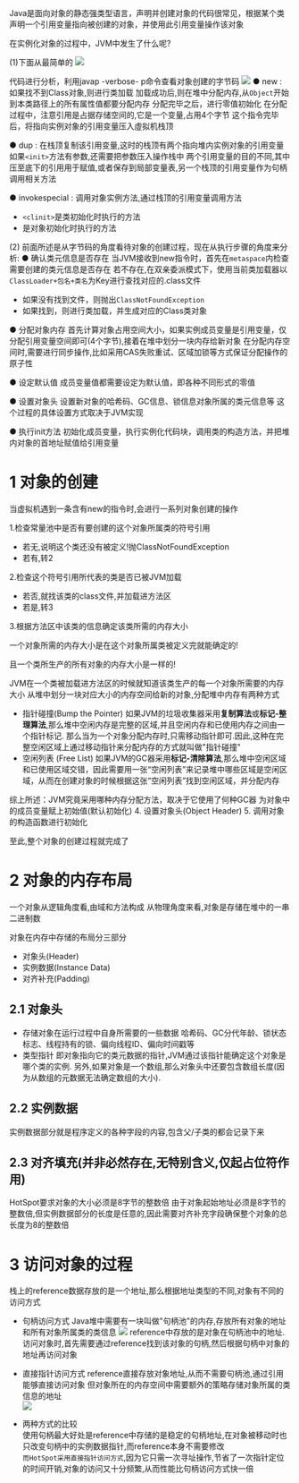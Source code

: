 Java是面向对象的静态强类型语言，声明并创建对象的代码很常见，根据某个类声明一个引用变量指向被创建的对象，并使用此引用变量操作该对象

在实例化对象的过程中，JVM中发生了什么呢?

(1)下面从最简单的
![](https://upload-images.jianshu.io/upload_images/4685968-2746aafdc112f2e5.png?imageMogr2/auto-orient/strip%7CimageView2/2/w/1240)

代码进行分析，利用javap -verbose- p命令查看对象创建的字节码
![](https://upload-images.jianshu.io/upload_images/4685968-e237247e0a2739df.png?imageMogr2/auto-orient/strip%7CimageView2/2/w/1240)
● new : 如果找不到Class对象,则进行类加载
加载成功后,则在堆中分配内存,从`Object`开始到本类路径上的所有属性值都要分配内存
分配完毕之后，进行零值初始化
在分配过程中，注意引用是占据存储空间的,它是一个变量,占用4个字节
这个指令完毕后，将指向实例对象的引用变量压入虛拟机栈顶

● dup : 在栈顶复制该引用变量,这时的栈顶有两个指向堆内实例对象的引用变量
如果`<init>`方法有参数,还需要把参数压入操作栈中
两个引用变量的目的不同,其中压至底下的引用用于赋值,或者保存到局部变量表,另一个栈顶的引用变量作为句柄调用相关方法

● invokespecial : 调用对象实例方法,通过栈顶的引用变量调用<init>方法
-  `<clinit>`是类初始化时执行的方法
- <init>是对象初始化时执行的方法

(2) 前面所述是从字节码的角度看待对象的创建过程，现在从执行步骤的角度来分析:
● 确认类元信息是否存在
当JVM接收到new指令时，首先在`metaspace`内检查需要创建的类元信息是否存在
若不存在,在双亲委派模式下，使用当前类加载器以`ClassLoader+包名+类名`为Key进行查找对应的.class文件
- 如果没有找到文件，则抛出`ClassNotFoundException`
- 如果找到，则进行类加载，并生成对应的Class类对象

● 分配对象内存
首先计算对象占用空间大小，如果实例成员变量是引用变量，仅分配引用变量空间即可(4个字节),接着在堆中划分一块内存给新对象
在分配内存空间时,需要进行同步操作,比如采用CAS失败重试、区域加锁等方式保证分配操作的原子性

● 设定默认值
成员变量值都需要设定为默认值，即各种不同形式的零值

● 设置对象头
设置新对象的哈希码、GC信息、锁信息对象所属的类元信息等
这个过程的具体设置方式取决于JVM实现

● 执行init方法
初始化成员变量，执行实例化代码块，调用类的构造方法，并把堆内对象的首地址赋值给引用变量

# 1 对象的创建
当虚拟机遇到一条含有new的指令时,会进行一系列对象创建的操作

1.检查常量池中是否有要创建的这个对象所属类的符号引用
  - 若无,说明这个类还没有被定义!抛ClassNotFoundException
  - 若有,转2
  
  
2.检查这个符号引用所代表的类是否已被JVM加载
  - 若否,就找该类的class文件,并加载进方法区
  - 若是,转3
 
3.根据方法区中该类的信息确定该类所需的内存大小 
 
一个对象所需的内存大小是在这个对象所属类被定义完就能确定的!

且一个类所生产的所有对象的内存大小是一样的!

JVM在一个类被加载进方法区的时候就知道该类生产的每一个对象所需要的内存大小
从堆中划分一块对应大小的内存空间给新的对象,分配堆中内存有两种方式
- 指针碰撞(Bump the Pointer) 
如果JVM的垃圾收集器采用**复制算法**或**标记-整理算法**,那么堆中空闲内存是完整的区域,并且空闲内存和已使用内存之间由一个指针标记.
那么当为一个对象分配内存时,只需移动指针即可.因此,这种在完整空闲区域上通过移动指针来分配内存的方式就叫做"指针碰撞"
- 空闲列表 (Free List)
如果JVM的GC器采用**标记-清除算法**,那么堆中空闲区域和已使用区域交错，因此需要用一张“空闲列表”来记录堆中哪些区域是空闲区域，从而在创建对象的时候根据这张“空闲列表”找到空闲区域，并分配内存

综上所述：JVM究竟采用哪种内存分配方法，取决于它使用了何种GC器
为对象中的成员变量赋上初始值(默认初始化)
 4. 设置对象头(Object Header)
 5. 调用对象的构造函数进行初始化 

至此,整个对象的创建过程就完成了

# 2 对象的内存布局
一个对象从逻辑角度看,由域和方法构成
从物理角度来看,对象是存储在堆中的一串二进制数

对象在内存中存储的布局分三部分
 
- 对象头(Header)
- 实例数据(Instance Data)
- 对齐补充(Padding)

## 2.1 对象头                                                                                                                
- 存储对象在运行过程中自身所需要的一些数据
哈希码、GC分代年龄、锁状态标志、线程持有的锁、偏向线程ID、偏向时间戳等
 - 类型指针
  即对象指向它的类元数据的指针,JVM通过该指针能确定这个对象是哪个类的实例.
  另外,如果对象是一个数组,那么对象头中还要包含数组长度(因为从数组的元数据无法确定数组的大小).

## 2.2 实例数据
实例数据部分就是程序定义的各种字段的内容,包含父/子类的都会记录下来

## 2.3 对齐填充(并非必然存在,无特别含义,仅起占位符作用)
HotSpot要求对象的大小必须是8字节的整数倍
由于对象起始地址必须是8字节的整数倍,但实例数据部分的长度是任意的,因此需要对齐补充字段确保整个对象的总长度为8的整数倍

# 3 访问对象的过程
栈上的reference数据存放的是一个地址,那么根据地址类型的不同,对象有不同的访问方式
- 句柄访问方式 
Java堆中需要有一块叫做"句柄池"的内存,存放所有对象的地址和所有对象所属类的类信息 
![](http://upload-images.jianshu.io/upload_images/4685968-0cef2d0c4cf527d0?imageMogr2/auto-orient/strip%7CimageView2/2/w/1240)
reference中存放的是对象在句柄池中的地址.
访问对象时,首先需要通过reference找到该对象的句柄,然后根据句柄中对象的地址再访问对象
- 直接指针访问方式 
reference直接存放对象地址,从而不需要句柄池,通过引用能够直接访问对象 
但对象所在的内存空间中需要额外的策略存储对象所属的类信息的地址   
![](http://upload-images.jianshu.io/upload_images/4685968-ca169ca1646753a0.png?imageMogr2/auto-orient/strip%7CimageView2/2/w/1240)

- 两种方式的比较        
使用句柄最大好处是reference中存储的是稳定的句柄地址,在对象被移动时也只改变句柄中的实例数据指针,而reference本身不需要修改                                                                                                                                                                                                                                                                                                                                                                                                                                                                                                                                        
`而HotSpot采用直接指针访问方式`,因为它只需一次寻址操作,节省了一次指针定位的时间开销,对象的访问又十分频繁,从而性能比句柄访问方式快一倍





